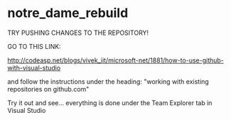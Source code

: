 # notre_dame_rebuild

TRY PUSHING CHANGES TO THE REPOSITORY!

GO TO THIS LINK:

http://codeasp.net/blogs/vivek_iit/microsoft-net/1881/how-to-use-github-with-visual-studio

and follow the instructions under the heading: "working with existing repositories on github.com"

Try it out and see... everything is done under the Team Explorer tab in Visual Studio

